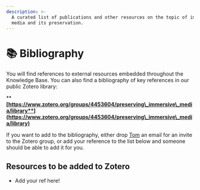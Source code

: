 ```yaml
---
description: >-
  A curated list of publications and other resources on the topic of immersive
  media and its preservation.
---
```


# 📚 Bibliography

You will find references to external resources embedded throughout the Knowledge Base. You can also find a bibliography of key references in our public Zotero library:&#x20;

****[**https://www.zotero.org/groups/4453604/preserving\_immersive\_media/library**](https://www.zotero.org/groups/4453604/preserving\_immersive\_media/library)****

If you want to add to the bibliography, either drop [Tom](contributors/tom-ensom.md) an email for an invite to the Zotero group, or add your reference to the list below and someone should be able to add it for you.&#x20;

## Resources to be added to Zotero

* Add your ref here!
